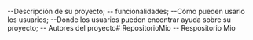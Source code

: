 --Descripción de su proyecto;
-- funcionalidades;
--Cómo pueden usarlo los usuarios;
--Donde los usuarios pueden encontrar ayuda sobre su proyecto;
-- Autores del proyecto# RepositorioMio
-- Respositorio Mio

